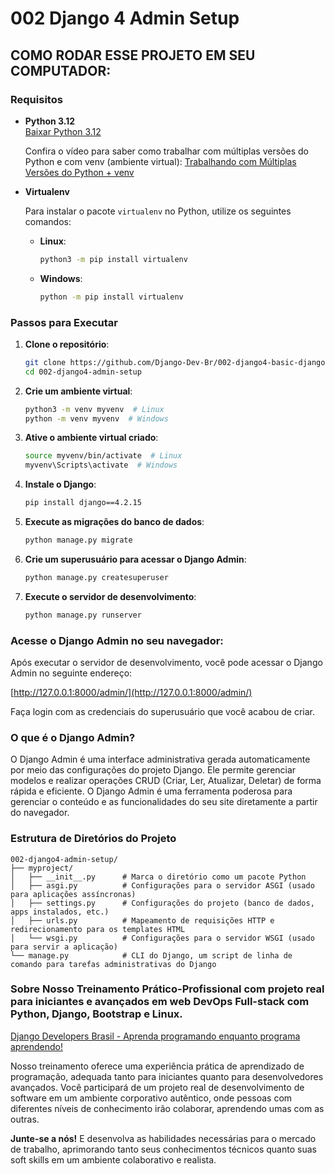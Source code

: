 
# 002 Django 4 Admin Setup

## COMO RODAR ESSE PROJETO EM SEU COMPUTADOR:

### Requisitos

- **Python 3.12**  
  [Baixar Python 3.12](https://www.python.org/downloads/release/python-3122/)

  Confira o vídeo para saber como trabalhar com múltiplas versões do Python e com venv (ambiente virtual): [Trabalhando com Múltiplas Versões do Python + venv](https://youtu.be/eetDeQrv0Rs?si=rAIDmLCgdeh7ouXa)

- **Virtualenv**

  Para instalar o pacote `virtualenv` no Python, utilize os seguintes comandos:

  - **Linux**:
    ```bash
    python3 -m pip install virtualenv
    ```

  - **Windows**:
    ```bash
    python -m pip install virtualenv
    ```

### Passos para Executar

1. **Clone o repositório**:
    ```bash
    git clone https://github.com/Django-Dev-Br/002-django4-basic-django-admin.git
    cd 002-django4-admin-setup
    ```

2. **Crie um ambiente virtual**:
    ```bash
    python3 -m venv myvenv  # Linux
    python -m venv myvenv  # Windows
    ```

3. **Ative o ambiente virtual criado**:
    ```bash
    source myvenv/bin/activate  # Linux
    myvenv\Scripts\activate  # Windows
    ```

4. **Instale o Django**:
    ```bash
    pip install django==4.2.15
    ```

5. **Execute as migrações do banco de dados**:
    ```bash
    python manage.py migrate
    ```

6. **Crie um superusuário para acessar o Django Admin**:
    ```bash
    python manage.py createsuperuser
    ```

7. **Execute o servidor de desenvolvimento**:
    ```bash
    python manage.py runserver
    ```

### Acesse o Django Admin no seu navegador:

Após executar o servidor de desenvolvimento, você pode acessar o Django Admin no seguinte endereço:

[http://127.0.0.1:8000/admin/](http://127.0.0.1:8000/admin/)

Faça login com as credenciais do superusuário que você acabou de criar.

### O que é o Django Admin?

O Django Admin é uma interface administrativa gerada automaticamente por meio das configurações do projeto Django. Ele permite gerenciar modelos e realizar operações CRUD (Criar, Ler, Atualizar, Deletar) de forma rápida e eficiente. O Django Admin é uma ferramenta poderosa para gerenciar o conteúdo e as funcionalidades do seu site diretamente a partir do navegador.

### Estrutura de Diretórios do Projeto

```
002-django4-admin-setup/
├── myproject/
│   ├── __init__.py      # Marca o diretório como um pacote Python
│   ├── asgi.py          # Configurações para o servidor ASGI (usado para aplicações assíncronas)
│   ├── settings.py      # Configurações do projeto (banco de dados, apps instalados, etc.)
│   ├── urls.py          # Mapeamento de requisições HTTP e redirecionamento para os templates HTML
│   └── wsgi.py          # Configurações para o servidor WSGI (usado para servir a aplicação)
└── manage.py            # CLI do Django, um script de linha de comando para tarefas administrativas do Django
```

### Sobre Nosso Treinamento Prático-Profissional com projeto real para iniciantes e avançados em web DevOps Full-stack com Python, Django, Bootstrap e Linux.

[Django Developers Brasil - Aprenda programando enquanto programa aprendendo!](https://django.dev.br/)

Nosso treinamento oferece uma experiência prática de aprendizado de programação, adequada tanto para iniciantes quanto para desenvolvedores avançados. Você participará de um projeto real de desenvolvimento de software em um ambiente corporativo autêntico, onde pessoas com diferentes níveis de conhecimento irão colaborar, aprendendo umas com as outras.

**Junte-se a nós!** E desenvolva as habilidades necessárias para o mercado de trabalho, aprimorando tanto seus conhecimentos técnicos quanto suas soft skills em um ambiente colaborativo e realista.
